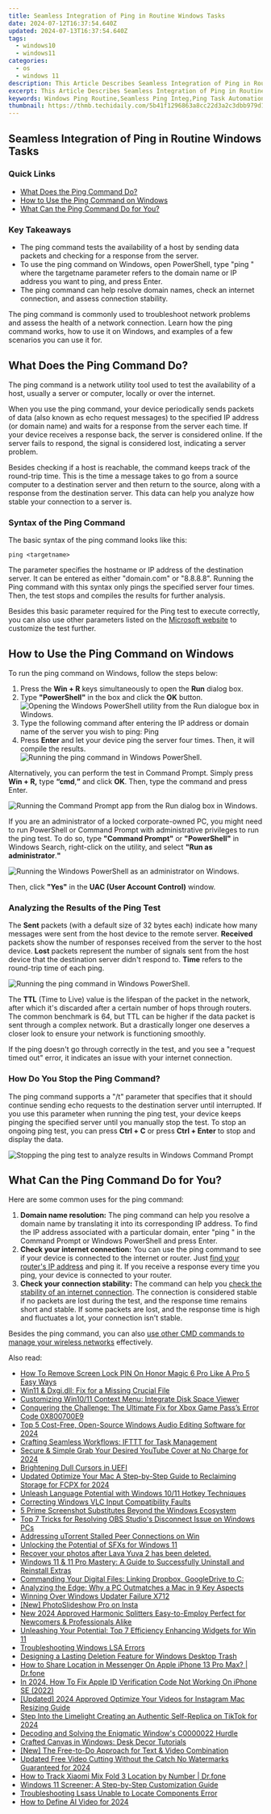 ```yaml
---
title: Seamless Integration of Ping in Routine Windows Tasks
date: 2024-07-12T16:37:54.640Z
updated: 2024-07-13T16:37:54.640Z
tags:
  - windows10
  - windows11
categories:
  - os
  - windows 11
description: This Article Describes Seamless Integration of Ping in Routine Windows Tasks
excerpt: This Article Describes Seamless Integration of Ping in Routine Windows Tasks
keywords: Windows Ping Routine,Seamless Ping Integ,Ping Task Automation,Easy Ping Windows,Integrated Ping Workflow,Smooth Ping Implementation,Streamlined Ping Use
thumbnail: https://thmb.techidaily.com/5b41f1296863a8cc22d3a2c3dbb979d19c4362b2b1c96fbfb8d71b7193c17bd8.jpg
---
```


## Seamless Integration of Ping in Routine Windows Tasks

### Quick Links

* [What Does the Ping Command Do?](#what-does-the-ping-command-do)
* [How to Use the Ping Command on Windows](#how-to-use-the-ping-command-on-windows)
* [What Can the Ping Command Do for You?](#what-can-the-ping-command-do-for-you)

### Key Takeaways

* The ping command tests the availability of a host by sending data packets and checking for a response from the server.
* To use the ping command on Windows, open PowerShell, type "ping <targetname>" where the targetname parameter refers to the domain name or IP address you want to ping, and press Enter.
* The ping command can help resolve domain names, check an internet connection, and assess connection stability.

 The ping command is commonly used to troubleshoot network problems and assess the health of a network connection. Learn how the ping command works, how to use it on Windows, and examples of a few scenarios you can use it for.

## What Does the Ping Command Do?

 The ping command is a network utility tool used to test the availability of a host, usually a server or computer, locally or over the internet.

 When you use the ping command, your device periodically sends packets of data (also known as echo request messages) to the specified IP address (or domain name) and waits for a response from the server each time. If your device receives a response back, the server is considered online. If the server fails to respond, the signal is considered lost, indicating a server problem.

 Besides checking if a host is reachable, the command keeps track of the round-trip time. This is the time a message takes to go from a source computer to a destination server and then return to the source, along with a response from the destination server. This data can help you analyze how stable your connection to a server is.

### Syntax of the Ping Command

 The basic syntax of the ping command looks like this:

`ping <targetname>`

 The <targetname> parameter specifies the hostname or IP address of the destination server. It can be entered as either "domain.com" or "8.8.8.8". Running the Ping command with this syntax only pings the specified server four times. Then, the test stops and compiles the results for further analysis.

 Besides this basic parameter required for the Ping test to execute correctly, you can also use other parameters listed on the [Microsoft website](https://learn.microsoft.com/en-us/windows-server/administration/windows-commands/ping) to customize the test further.

## How to Use the Ping Command on Windows

 To run the ping command on Windows, follow the steps below:

1. Press the **Win + R** keys simultaneously to open the **Run** dialog box.
2. Type **"PowerShell"** in the box and click the **OK** button.  
![Opening the Windows PowerShell utility from the Run dialogue box in Windows.](https://static1.makeuseofimages.com/wordpress/wp-content/uploads/2023/12/opening-the-windows-powershell-utility-from-the-run-dialogue-box-in-windows.jpg)
3. Type the following command after entering the IP address or domain name of the server you wish to ping: Ping <targetname>
4. Press **Enter** and let your device ping the server four times. Then, it will compile the results.  
![Running the ping command in Windows PowerShell.](https://static1.makeuseofimages.com/wordpress/wp-content/uploads/2023/12/running-the-ping-command-in-windows-powershell.jpg)

 Alternatively, you can perform the test in Command Prompt. Simply press **Win + R,** type **“cmd**,**”** and click **OK**. Then, type the command and press Enter.

![Running the Command Prompt app from the Run dialog box in Windows.](https://static1.makeuseofimages.com/wordpress/wp-content/uploads/2023/12/running-the-command-prompt-app-from-the-run-dialog-box-in-windows.jpg)

 If you are an administrator of a locked corporate-owned PC, you might need to run PowerShell or Command Prompt with administrative privileges to run the ping test. To do so, type **"Command Prompt"** or **"PowerShell"** in Windows Search, right-click on the utility, and select **"Run as administrator**.**"**

![Running the Windows PowerShell as an administrator on Windows.](https://static1.makeuseofimages.com/wordpress/wp-content/uploads/2023/12/running-the-windows-powershell-as-an-administrator-on-windows.jpg)

 Then, click **"Yes"** in the **UAC (User Account Control)** window.

### Analyzing the Results of the Ping Test

 The **Sent** packets (with a default size of 32 bytes each) indicate how many messages were sent from the host device to the remote server. **Received** packets show the number of responses received from the server to the host device. **Lost** packets represent the number of signals sent from the host device that the destination server didn't respond to. **Time** refers to the round-trip time of each ping.

![Running the ping command in Windows PowerShell.](https://static1.makeuseofimages.com/wordpress/wp-content/uploads/2023/12/running-the-ping-command-in-windows-powershell.jpg)

 The **TTL** (Time to Live) value is the lifespan of the packet in the network, after which it's discarded after a certain number of hops through routers. The common benchmark is 64, but TTL can be higher if the data packet is sent through a complex network. But a drastically longer one deserves a closer look to ensure your network is functioning smoothly.

 If the ping doesn't go through correctly in the test, and you see a "request timed out" error, it indicates an issue with your internet connection.

### How Do You Stop the Ping Command?

 The ping command supports a "/t" parameter that specifies that it should continue sending echo requests to the destination server until interrupted. If you use this parameter when running the ping test, your device keeps pinging the specified server until you manually stop the test. To stop an ongoing ping test, you can press **Ctrl + C** or press **Ctrl + Enter** to stop and display the data.

![Stopping the ping test to analyze results in Windows Command Prompt](https://static1.makeuseofimages.com/wordpress/wp-content/uploads/2023/07/3-stop-the-ping-test-by-pressing-ctrl-c-keys-in-windows-command-prompt.jpg)

## What Can the Ping Command Do for You?

 Here are some common uses for the ping command:

1. **Domain name resolution:** The ping command can help you resolve a domain name by translating it into its corresponding IP address. To find the IP address associated with a particular domain, enter "ping <domain name>" in the Command Prompt or Windows PowerShell and press Enter.
2. **Check your internet connection:** You can use the ping command to see if your device is connected to the internet or router. Just [find your router's IP address](https://www.makeuseof.com/tag/find-routers-ip-address/) and ping it. If you receive a response every time you ping, your device is connected to your router.
3. **Check your connection stability:** The command can help you [check the stability of an internet connection](https://www.makeuseof.com/check-stability-internet-connection-windows/). The connection is considered stable if no packets are lost during the test, and the response time remains short and stable. If some packets are lost, and the response time is high and fluctuates a lot, your connection isn't stable.

 Besides the ping command, you can also [use other CMD commands to manage your wireless networks](https://www.makeuseof.com/tag/commands-manage-wireless-networks-windows/) effectively.



<ins class="adsbygoogle"
      style="display:block"
      data-ad-client="ca-pub-7571918770474297"
      data-ad-slot="8358498916"
      data-ad-format="auto"
      data-full-width-responsive="true"></ins>
<span class="atpl-alsoreadstyle">Also read:</span>
<div><ul>
<li><a href="https://easy-unlock-android.techidaily.com/how-to-remove-screen-lock-pin-on-honor-magic-6-pro-like-a-pro-5-easy-ways-by-drfone-android/"><u>How To Remove Screen Lock PIN On Honor Magic 6 Pro Like A Pro 5 Easy Ways</u></a></li>
<li><a href="https://win11-tips.techidaily.com/win11-and-dxgidll-fix-for-a-missing-crucial-file/"><u>Win11 & Dxgi.dll: Fix for a Missing Crucial File</u></a></li>
<li><a href="https://win11-tips.techidaily.com/customizing-win1011-context-menu-integrate-disk-space-viewer/"><u>Customizing Win10/11 Context Menu: Integrate Disk Space Viewer</u></a></li>
<li><a href="https://win11-tips.techidaily.com/conquering-the-challenge-the-ultimate-fix-for-xbox-game-passs-error-code-0x800700e9/"><u>Conquering the Challenge: The Ultimate Fix for Xbox Game Pass’s Error Code 0X800700E9</u></a></li>
<li><a href="https://audio-editing.techidaily.com/top-5-cost-free-open-source-windows-audio-editing-software-for-2024/"><u>Top 5 Cost-Free, Open-Source Windows Audio Editing Software for 2024</u></a></li>
<li><a href="https://win11-tips.techidaily.com/crafting-seamless-workflows-ifttt-for-task-management/"><u>Crafting Seamless Workflows: IFTTT for Task Management</u></a></li>
<li><a href="https://facebook-video-share.techidaily.com/secure-and-simple-grab-your-desired-youtube-cover-at-no-charge-for-2024/"><u>Secure & Simple  Grab Your Desired YouTube Cover at No Charge for 2024</u></a></li>
<li><a href="https://win11-tips.techidaily.com/brightening-dull-cursors-in-uefi/"><u>Brightening Dull Cursors in UEFI</u></a></li>
<li><a href="https://video-ai-editor.techidaily.com/updated-optimize-your-mac-a-step-by-step-guide-to-reclaiming-storage-for-fcpx-for-2024/"><u>Updated Optimize Your Mac A Step-by-Step Guide to Reclaiming Storage for FCPX for 2024</u></a></li>
<li><a href="https://win11-tips.techidaily.com/unleash-language-potential-with-windows-1011-hotkey-techniques/"><u>Unleash Language Potential with Windows 10/11 Hotkey Techniques</u></a></li>
<li><a href="https://win11-tips.techidaily.com/correcting-windows-vlc-input-compatibility-faults/"><u>Correcting Windows VLC Input Compatibility Faults</u></a></li>
<li><a href="https://win11-tips.techidaily.com/5-prime-screenshot-substitutes-beyond-the-windows-ecosystem/"><u>5 Prime Screenshot Substitutes Beyond the Windows Ecosystem</u></a></li>
<li><a href="https://win11-tips.techidaily.com/top-7-tricks-for-resolving-obs-studios-disconnect-issue-on-windows-pcs/"><u>Top 7 Tricks for Resolving OBS Studio's Disconnect Issue on Windows PCs</u></a></li>
<li><a href="https://win11-tips.techidaily.com/addressing-utorrent-stalled-peer-connections-on-win/"><u>Addressing uTorrent Stalled Peer Connections on Win</u></a></li>
<li><a href="https://win11-tips.techidaily.com/unlocking-the-potential-of-sfxs-for-windows-11/"><u>Unlocking the Potential of SFXs for Windows 11</u></a></li>
<li><a href="https://review-topics.techidaily.com/recover-your-photos-after-lava-yuva-2-has-been-deleted-by-fonelab-android-recover-photos/"><u>Recover your photos after Lava Yuva 2 has been deleted.</u></a></li>
<li><a href="https://win11-tips.techidaily.com/windows-11-and-11-pro-mastery-a-guide-to-successfully-uninstall-and-reinstall-extras/"><u>Windows 11 & 11 Pro Mastery: A Guide to Successfully Uninstall and Reinstall Extras</u></a></li>
<li><a href="https://win11-tips.techidaily.com/1719342757489-commanding-your-digital-files-linking-dropbox-googledrive-to-c/"><u>Commanding Your Digital Files: Linking Dropbox, GoogleDrive to C:</u></a></li>
<li><a href="https://win11-tips.techidaily.com/analyzing-the-edge-why-a-pc-outmatches-a-mac-in-9-key-aspects/"><u>Analyzing the Edge: Why a PC Outmatches a Mac in 9 Key Aspects</u></a></li>
<li><a href="https://win11-tips.techidaily.com/winning-over-windows-updater-failure-x712/"><u>Winning Over Windows Updater Failure X712</u></a></li>
<li><a href="https://instagram-video-recordings.techidaily.com/new-photoslideshow-pro-on-insta/"><u>[New] PhotoSlideshow Pro on Insta</u></a></li>
<li><a href="https://audio-shaping.techidaily.com/new-2024-approved-harmonic-splitters-easy-to-employ-perfect-for-newcomers-and-professionals-alike/"><u>New 2024 Approved Harmonic Splitters Easy-to-Employ Perfect for Newcomers & Professionals Alike</u></a></li>
<li><a href="https://win11-tips.techidaily.com/unleashing-your-potential-top-7-efficiency-enhancing-widgets-for-win-11/"><u>Unleashing Your Potential: Top 7 Efficiency Enhancing Widgets for Win 11</u></a></li>
<li><a href="https://win11-tips.techidaily.com/troubleshooting-windows-lsa-errors/"><u>Troubleshooting Windows LSA Errors</u></a></li>
<li><a href="https://win11-tips.techidaily.com/designing-a-lasting-deletion-feature-for-windows-desktop-trash/"><u>Designing a Lasting Deletion Feature for Windows Desktop Trash</u></a></li>
<li><a href="https://fake-location.techidaily.com/how-to-share-location-in-messenger-on-apple-iphone-13-pro-max-drfone-by-drfone-virtual-ios/"><u>How to Share Location in Messenger On Apple iPhone 13 Pro Max? | Dr.fone</u></a></li>
<li><a href="https://apple-account.techidaily.com/in-2024-how-to-fix-apple-id-verification-code-not-working-on-iphone-se-2022-by-drfone-ios/"><u>In 2024, How To Fix Apple ID Verification Code Not Working On iPhone SE (2022)</u></a></li>
<li><a href="https://instagram-clips.techidaily.com/updated-2024-approved-optimize-your-videos-for-instagram-mac-resizing-guide/"><u>[Updated] 2024 Approved  Optimize Your Videos for Instagram  Mac Resizing Guide</u></a></li>
<li><a href="https://tiktok-video-recordings.techidaily.com/step-into-the-limelight-creating-an-authentic-self-replica-on-tiktok-for-2024/"><u>Step Into the Limelight  Creating an Authentic Self-Replica on TikTok for 2024</u></a></li>
<li><a href="https://win11-tips.techidaily.com/decoding-and-solving-the-enigmatic-windows-c0000022-hurdle/"><u>Decoding and Solving the Enigmatic Window's C0000022 Hurdle</u></a></li>
<li><a href="https://win11-tips.techidaily.com/crafted-canvas-in-windows-desk-decor-tutorials/"><u>Crafted Canvas in Windows: Desk Decor Tutorials</u></a></li>
<li><a href="https://facebook-record-videos.techidaily.com/new-the-free-to-do-approach-for-text-and-video-combination/"><u>[New] The Free-to-Do Approach for Text & Video Combination</u></a></li>
<li><a href="https://ai-video-apps.techidaily.com/updated-free-video-cutting-without-the-catch-no-watermarks-guaranteed-for-2024/"><u>Updated Free Video Cutting Without the Catch No Watermarks Guaranteed for 2024</u></a></li>
<li><a href="https://android-location-track.techidaily.com/how-to-track-xiaomi-mix-fold-3-location-by-number-drfone-by-drfone-virtual-android/"><u>How to Track Xiaomi Mix Fold 3 Location by Number | Dr.fone</u></a></li>
<li><a href="https://win11-tips.techidaily.com/windows-11-screener-a-step-by-step-customization-guide/"><u>Windows 11 Screener: A Step-by-Step Customization Guide</u></a></li>
<li><a href="https://win11-tips.techidaily.com/troubleshooting-lsass-unable-to-locate-components-error/"><u>Troubleshooting Lsass Unable to Locate Components Error</u></a></li>
<li><a href="https://ai-topics.techidaily.com/how-to-define-ai-video-for-2024/"><u>How to Define AI Video for 2024</u></a></li>
</ul></div>
